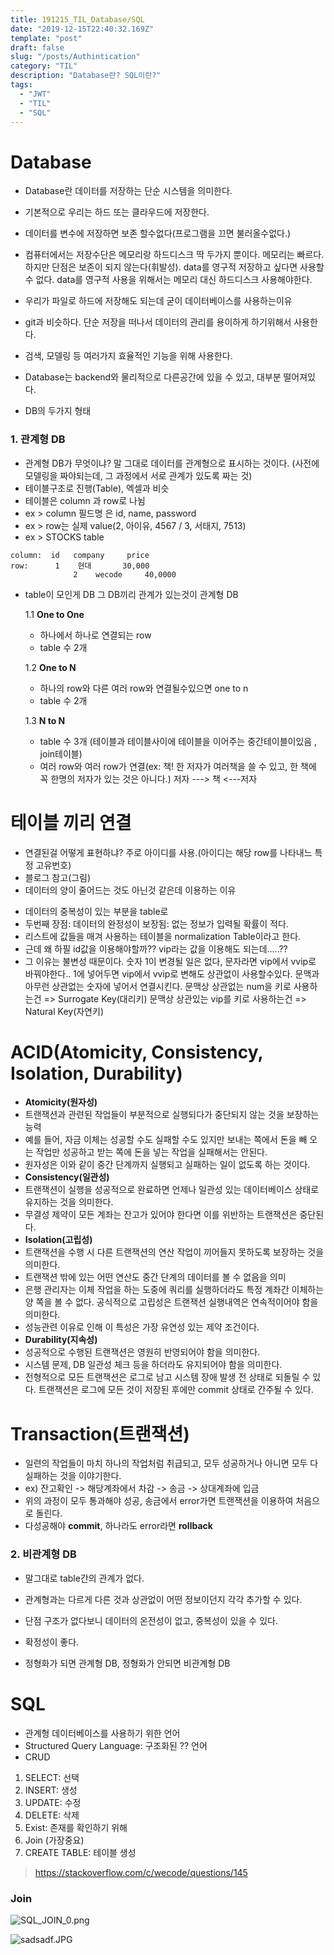 ```yaml
---
title: 191215_TIL_Database/SQL
date: "2019-12-15T22:40:32.169Z"
template: "post"
draft: false
slug: "/posts/Authintication"
category: "TIL"
description: "Database란? SQL이란?"
tags:
  - "JWT"
  - "TIL"
  - "SQL"
---
```



# Database
* Database란 데이터를 저장하는 단순 시스템을 의미한다.

* 기본적으로 우리는 하드 또는 클라우드에 저장한다. 
* 데이터를 변수에 저장하면 보존 할수없다(프로그램을 끄면 불러올수없다.)
* 컴퓨터에서는 저장수단은 메모리랑 하드디스크 딱 두가지 뿐이다. 메모리는 빠르다. 하지만 단점은 보존이 되지 않는다(휘발성). data를 영구적 저장하고 싶다면 사용할 수 없다. data를  영구적 사용을 위해서는 메모리 대신 하드디스크 사용해야한다.

* 우리가 파일로 하드에 저장해도 되는데  굳이 데이터베이스를 사용하는이유
 * git과 비슷하다. 단순 저장을 떠나서 데이터의 관리를 용이하게 하기위해서 사용한다.
 * 검색, 모델링 등 여러가지 효율적인 기능을 위해 사용한다.

* Database는 backend와 물리적으로 다른공간에 있을 수 있고, 대부분 떨어져있다.
* DB의 두가지 형태


 ### 1. 관계형 DB
  - 관계형 DB가 무엇이냐? 말 그대로 데이터를 관계형으로 표시하는 것이다. (사전에 모델링을 짜야되는데, 그 과정에서 서로 관계가 있도록 짜는 것)
 - 테이블구조로 진행(Table), 엑셀과 비슷
 - 테이블은 column 과 row로 나뉨
 - ex > column 필드명 은 id, name, password
 - ex > row는 실제 value(2, 아이유, 4567 / 3, 서태지, 7513)
 - ex > STOCKS table
```
column:  id   company     price  
row:      1    현대       30,000    
              2    wecode     40,0000
```
 - table이 모인게 DB 그 DB끼리 관계가 있는것이 관계형 DB

   1.1 **One to One**
   * 하나에서 하나로 연결되는 row
   * table 수 2개
   
   1.2 **One to N**
   * 하나의 row와 다른 여러 row와 연결될수있으면 one to n 
   * table 수 2개

   1.3 **N to N**
   * table 수 3개 (테이블과 테이블사이에 테이블을 이어주는 중간테이블이있음 , join테이블)
   * 여러 row와 여러 row가 연결(ex: 책! 한 저자가 여러책을 쓸 수 있고, 한 책에 꼭 한명의 저자가 있는 것은 아니다.)
저자 --->  책 <---저자


# 테이블 끼리 연결
* 연결된걸 어떻게 표현하냐? 주로 아이디를 사용.(아이디는 해당 row를 나타내느 특정 고유번호)
* 블로그 참고(그림)
* 데이터의 양이 줄어드는 것도 아닌것 같은데 이용하는 이유
 - 데이터의 중복성이 있는 부분을 table로 
 - 두번째 장점: 데이터의 완정성이 보장됨: 없는 정보가 입력될 확률이 적다.
 - 리스트에 값들을 매겨 사용하는 테이블을 normalization Table이라고 한다.
 - 근데 왜 하필 id값을 이용해야할까?? vip라는 값을 이용해도 되는데.....??
 - 그 이유는 불변성 때문이다. 숫자 1이 변경될 일은 없다, 문자라면 vip에서 vvip로 바꿔야한다.. 1에 넣어두면 vip에서 vvip로 변해도 상관없이 사용할수있다. 문맥과 아무런 상관없는 숫자에 넣어서 연결시킨다. 문맥상 상관없는 num을 키로 사용하는건 => Surrogate Key(대리키) 문맥상 상관있는 vip를 키로 사용하는건 => Natural Key(자연키)
 
 
 # ACID(Atomicity, Consistency, Isolation, Durability)

* **Atomicity(원자성)**
 * 트랜잭션과 관련된 작업들이 부분적으로 실행되다가 중단되지 않는 것을 보장하는 능력
 * 예를 들어, 자금 이체는 성공할 수도 실패할 수도 있지만 보내는 쪽에서 돈을 빼 오는 작업만 성공하고 받는 쪽에 돈을 넣는 작업을 실패해서는 안된다. 
  * 원자성은 이와 같이 중간 단계까지 실행되고 실패하는 일이 없도록 하는 것이다.
* **Consistency(일관성)**
 * 트랜잭션이 실행을 성공적으로 완료하면 언제나 일관성 있는 데이터베이스 상태로 유지하는 것을 의미한다. 
 * 무결성 제약이 모든 계좌는 잔고가 있어야 한다면 이를 위반하는 트랜잭션은 중단된다.
* **Isolation(고립성)**
 * 트랜잭션을 수행 시 다른 트랜잭션의 연산 작업이 끼어들지 못하도록 보장하는 것을 의미한다. 
 * 트랜잭션 밖에 있는 어떤 연산도 중간 단계의 데이터를 볼 수 없음을 의미
 * 은행 관리자는 이체 작업을 하는 도중에 쿼리를 실행하더라도 특정 계좌간 이체하는 양 쪽을 볼 수 없다. 공식적으로 고립성은 트랜잭션 실행내역은 연속적이어야 함을 의미한다. 
  * 성능관련 이유로 인해 이 특성은 가장 유연성 있는 제약 조건이다.
* **Durability(지속성)**
 * 성공적으로 수행된 트랜잭션은 영원히 반영되어야 함을 의미한다. 
 * 시스템 문제, DB 일관성 체크 등을 하더라도 유지되어야 함을 의미한다. 
 * 전형적으로 모든 트랜잭션은 로그로 남고 시스템 장애 발생 전 상태로 되돌릴 수 있다. 트랜잭션은 로그에 모든 것이 저장된 후에만 commit 상태로 간주될 수 있다.
  
  
 
 # Transaction(트랜잭션)
 * 일련의 작업들이 마치 하나의 작업처럼 취급되고, 모두 성공하거나 아니면 모두 다 실패하는 것을 이야기한다.
  * ex) 잔고확인 -> 해당계좌에서 차감 -> 송금 -> 상대계좌에 입금 
 * 위의 과정이 모두 통과해야 성공, 송금에서 error가면 트랜잭션을 이용하여 처음으로 돌린다.
 * 다성공해야 **commit**,  하나라도 error라면 **rollback**
 



 ### 2. 비관계형 DB
* 말그대로 table간의 관계가 없다.
* 관계형과는 다르게 다른 것과 상관없이 어떤 정보이던지 각각 추가할 수 있다.
* 단점 구조가 없다보니 데이터의 온전성이 없고, 중복성이 있을 수 있다.
* 확정성이 좋다.

* 정형화가 되면 관계형 DB, 정형화가 안되면 비관계형 DB



# SQL
* 관계형 데이터베이스를 사용하기 위한 언어
* Structured Query Language: 구조화된 ?? 언어
* CRUD 

1. SELECT: 선택
2. INSERT: 생성
3. UPDATE: 수정
4. DELETE: 삭제  
5. Exist: 존재를 확인하기 위해   
6. Join (가장중요) 
7. CREATE TABLE: 테이블 생성 
> https://stackoverflow.com/c/wecode/questions/145

### Join

![SQL_JOIN_0.png](https://images.velog.io/post-images/jotang/3009ac50-21bc-11ea-a1f9-4b865b8b9f69/SQLJOIN0.png)

![sadsadf.JPG](https://images.velog.io/post-images/jotang/4ff6e410-21bc-11ea-a1f9-4b865b8b9f69/sadsadf.JPG)